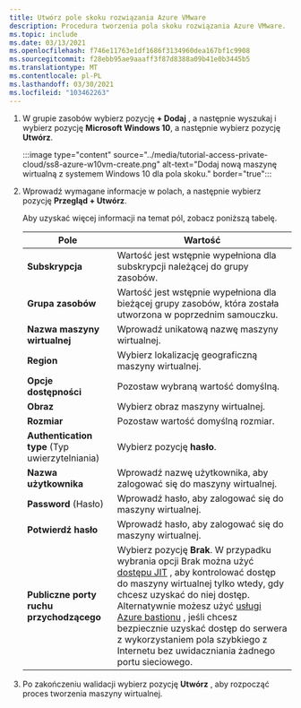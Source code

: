 ```yaml
---
title: Utwórz pole skoku rozwiązania Azure VMware
description: Procedura tworzenia pola skoku rozwiązania Azure VMware.
ms.topic: include
ms.date: 03/13/2021
ms.openlocfilehash: f746e11763e1df1686f3134960dea167bf1c9908
ms.sourcegitcommit: f28ebb95ae9aaaff3f87d8388a09b41e0b3445b5
ms.translationtype: MT
ms.contentlocale: pl-PL
ms.lasthandoff: 03/30/2021
ms.locfileid: "103462263"
---
```

<!-- Used in deploy-azure-vmware-solution.md and tutorial-access-private-cloud.md -->

1. W grupie zasobów wybierz pozycję **+ Dodaj** , a następnie wyszukaj i wybierz pozycję **Microsoft Windows 10**, a następnie wybierz pozycję **Utwórz**.

   :::image type="content" source="../media/tutorial-access-private-cloud/ss8-azure-w10vm-create.png" alt-text="Dodaj nową maszynę wirtualną z systemem Windows 10 dla pola skoku." border="true":::

1. Wprowadź wymagane informacje w polach, a następnie wybierz pozycję **Przegląd + Utwórz**. 

   Aby uzyskać więcej informacji na temat pól, zobacz poniższą tabelę.

   | Pole | Wartość |
   | --- | --- |
   | **Subskrypcja** | Wartość jest wstępnie wypełniona dla subskrypcji należącej do grupy zasobów. |
   | **Grupa zasobów** | Wartość jest wstępnie wypełniona dla bieżącej grupy zasobów, która została utworzona w poprzednim samouczku.  |
   | **Nazwa maszyny wirtualnej** | Wprowadź unikatową nazwę maszyny wirtualnej. |
   | **Region** | Wybierz lokalizację geograficzną maszyny wirtualnej. |
   | **Opcje dostępności** | Pozostaw wybraną wartość domyślną. |
   | **Obraz** | Wybierz obraz maszyny wirtualnej. |
   | **Rozmiar** | Pozostaw wartość domyślną rozmiar. |
   | **Authentication type** (Typ uwierzytelniania)  | Wybierz pozycję **hasło**. |
   | **Nazwa użytkownika** | Wprowadź nazwę użytkownika, aby zalogować się do maszyny wirtualnej. |
   | **Password** (Hasło) | Wprowadź hasło, aby zalogować się do maszyny wirtualnej. |
   | **Potwierdź hasło** | Wprowadź hasło, aby zalogować się do maszyny wirtualnej. |
   | **Publiczne porty ruchu przychodzącego** | Wybierz pozycję **Brak**. W przypadku wybrania opcji Brak można użyć [dostępu JIT](../../security-center/security-center-just-in-time.md#jit-configure) , aby kontrolować dostęp do maszyny wirtualnej tylko wtedy, gdy chcesz uzyskać do niej dostęp. Alternatywnie możesz użyć [usługi Azure bastionu](../../bastion/tutorial-create-host-portal.md) , jeśli chcesz bezpiecznie uzyskać dostęp do serwera z wykorzystaniem pola szybkiego z Internetu bez uwidaczniania żadnego portu sieciowego.  |


1. Po zakończeniu walidacji wybierz pozycję **Utwórz** , aby rozpocząć proces tworzenia maszyny wirtualnej.

